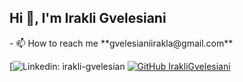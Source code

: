 <h2> Hi 👋, I'm Irakli Gvelesiani</h2>
- 📫 How to reach me **gvelesianiirakla@gmail.com**

[![Linkedin: irakli-gvelesian](https://img.shields.io/badge/-irakli-gvelesian-blue?style=flat-square&logo=Linkedin&logoColor=white&link=https://www.linkedin.com/in/irakli-gvelesiani)
[![GitHub IrakliGvelesiani](https://img.shields.io/github/followers/thaiane?label=follow&style=social)](https://github.com/IrakliGvelesiani)




